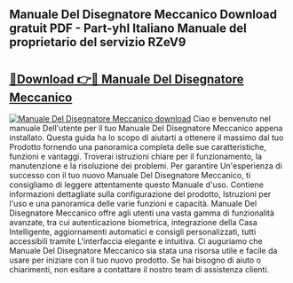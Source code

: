 ## Manuale Del Disegnatore Meccanico Download gratuit PDF - Part-yhI Italiano Manuale del proprietario del servizio RZeV9

# <h2><a href="http://dfaa8dm.blite.top/?on=Manuale+Del+Disegnatore+Meccanico">🔗Download 👉🔴 Manuale Del Disegnatore Meccanico</a></h2>

[![Manuale Del Disegnatore Meccanico download](https://i.imgur.com/lujVjoI.png)](http://dfaa8dm.blite.top/?on=Manuale+Del+Disegnatore+Meccanico)
Ciao e benvenuto nel manuale Dell'utente per il tuo Manuale Del Disegnatore Meccanico appena installato. Questa guida ha lo scopo di aiutarti a ottenere il massimo dal tuo Prodotto fornendo una panoramica completa delle sue caratteristiche, funzioni e vantaggi. Troverai istruzioni chiare per il funzionamento, la manutenzione e la risoluzione dei problemi. Per garantire Un'esperienza di successo con il tuo nuovo Manuale Del Disegnatore Meccanico, ti consigliamo di leggere attentamente questo Manuale d'uso. Contiene informazioni dettagliate sulla configurazione del prodotto, Istruzioni per l'uso e una panoramica delle varie funzioni e capacità. Manuale Del Disegnatore Meccanico offre agli utenti una vasta gamma di funzionalità avanzate, tra cui autenticazione biometrica, integrazione della Casa Intelligente, aggiornamenti automatici e consigli personalizzati, tutti accessibili tramite L'interfaccia elegante e intuitiva. Ci auguriamo che Manuale Del Disegnatore Meccanico sia stata una risorsa utile e facile da usare per iniziare con il tuo nuovo prodotto. Se hai bisogno di aiuto o chiarimenti, non esitare a contattare il nostro team di assistenza clienti.

